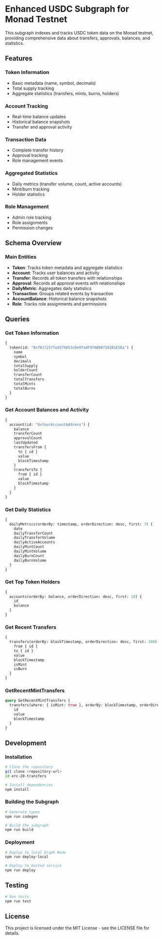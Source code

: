 # Enhanced USDC Subgraph for Monad Testnet

This subgraph indexes and tracks USDC token data on the Monad testnet, providing comprehensive data about transfers, approvals, balances, and statistics.

## Features

### Token Information
- Basic metadata (name, symbol, decimals)
- Total supply tracking
- Aggregate statistics (transfers, mints, burns, holders)

### Account Tracking
- Real-time balance updates
- Historical balance snapshots
- Transfer and approval activity

### Transaction Data
- Complete transfer history
- Approval tracking
- Role management events

### Aggregated Statistics
- Daily metrics (transfer volume, count, active accounts)
- Mint/burn tracking
- Holder statistics

### Role Management
- Admin role tracking
- Role assignments
- Permission changes

## Schema Overview

### Main Entities

- **Token**: Tracks token metadata and aggregate statistics
- **Account**: Tracks user balances and activity
- **Transfer**: Records all token transfers with relationships
- **Approval**: Records all approval events with relationships
- **DailyMetric**: Aggregates daily statistics
- **Transaction**: Groups related events by transaction
- **AccountBalance**: Historical balance snapshots
- **Role**: Tracks role assignments and permissions

## Queries

### Get Token Information

```graphql
{
  token(id: "0xf817257fed379853cDe0fa4F97AB987181B1E5Ea") {
    name
    symbol
    decimals
    totalSupply
    holderCount
    transferCount
    totalTransfers
    totalMints
    totalBurns
  }
}
```

### Get Account Balances and Activity

```graphql
{
  account(id: "0xYourAccountAddress") {
    balance
    transferCount
    approvalCount
    lastUpdated
    transfersFrom {
      to { id }
      value
      blockTimestamp
    }
    transfersTo {
      from { id }
      value
      blockTimestamp
    }
  }
}
```

### Get Daily Statistics

```graphql
{
  dailyMetrics(orderBy: timestamp, orderDirection: desc, first: 7) {
    date
    dailyTransferCount
    dailyTransferVolume
    dailyActiveAccounts
    dailyMintCount
    dailyMintVolume
    dailyBurnCount
    dailyBurnVolume
  }
}
```

### Get Top Token Holders

```graphql
{
  accounts(orderBy: balance, orderDirection: desc, first: 10) {
    id
    balance
  }
}
```

### Get Recent Transfers

```graphql
{
  transfers(orderBy: blockTimestamp, orderDirection: desc, first: 100) {
    from { id }
    to { id }
    value
    blockTimestamp
    isMint
    isBurn
  }
}
```

### GetRecentMintTransfers

```graphql
query GetRecentMintTransfers {
  transfers(where: { isMint: true }, orderBy: blockTimestamp, orderDirection: desc) {
    id
    value
    blockTimestamp
  }
}
```

## Development

### Installation

```bash
# Clone the repository
git clone <repository-url>
cd erc-20-transfers

# Install dependencies
npm install
```

### Building the Subgraph

```bash
# Generate types
npm run codegen

# Build the subgraph
npm run build
```

### Deployment

```bash
# Deploy to local Graph Node
npm run deploy-local

# Deploy to hosted service
npm run deploy
```

## Testing

```bash
# Run tests
npm run test
```

## License

This project is licensed under the MIT License - see the LICENSE file for details.
